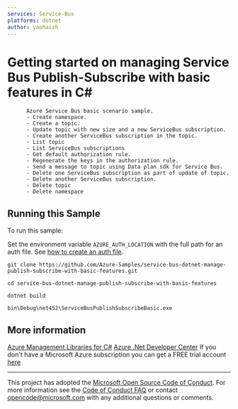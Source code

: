 ```yaml
---
services: Service-Bus
platforms: dotnet
author: yaohaizh
---
```


# Getting started on managing Service Bus Publish-Subscribe with basic features in C# #

          Azure Service Bus basic scenario sample.
          - Create namespace.
          - Create a topic.
          - Update topic with new size and a new ServiceBus subscription.
          - Create another ServiceBus subscription in the topic.
          - List topic
          - List ServiceBus subscriptions
          - Get default authorization rule.
          - Regenerate the keys in the authorization rule.
          - Send a message to topic using Data plan sdk for Service Bus.
          - Delete one ServiceBus subscription as part of update of topic.
          - Delete another ServiceBus subscription.
          - Delete topic
          - Delete namespace


## Running this Sample ##

To run this sample:

Set the environment variable `AZURE_AUTH_LOCATION` with the full path for an auth file. See [how to create an auth file](https://github.com/Azure/azure-libraries-for-net/blob/master/AUTH.md).

    git clone https://github.com/Azure-Samples/service-bus-dotnet-manage-publish-subscribe-with-basic-features.git

    cd service-bus-dotnet-manage-publish-subscribe-with-basic-features
  
    dotnet build
    
    bin\Debug\net452\ServiceBusPublishSubscribeBasic.exe

## More information ##

[Azure Management Libraries for C#](https://github.com/Azure/azure-sdk-for-net/tree/Fluent)
[Azure .Net Developer Center](https://azure.microsoft.com/en-us/develop/net/)
If you don't have a Microsoft Azure subscription you can get a FREE trial account [here](http://go.microsoft.com/fwlink/?LinkId=330212)

---

This project has adopted the [Microsoft Open Source Code of Conduct](https://opensource.microsoft.com/codeofconduct/). For more information see the [Code of Conduct FAQ](https://opensource.microsoft.com/codeofconduct/faq/) or contact [opencode@microsoft.com](mailto:opencode@microsoft.com) with any additional questions or comments.